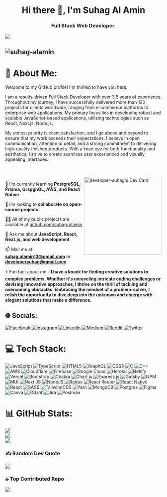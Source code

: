 <h1 align="center">Hi there 👋, I'm Suhag Al Amin</h1>
<h3 align="center">Full Stack Web Developer.</h3>

<!-- banner  -->

![](https://res.cloudinary.com/dkw1ovah4/image/upload/v1691394238/banner_msjnuf.png)

<!-- profile views  -->

## <p align="left"> <img src="https://komarev.com/ghpvc/?username=developer-suhag&label=Profile%20views&color=0e75b6&style=flat" alt="suhag-alamin" /> </p>

# 💫 About Me:

Welcome to my GitHub profile! I'm thrilled to have you here.

I am a results-driven Full Stack Developer with over 3.5 years of experience. Throughout my journey, I have successfully delivered more than 120 projects for clients worldwide, ranging from e-commerce platforms to enterprise web applications. My primary focus lies in developing robust and scalable JavaScript-based applications, utilizing technologies such as React, Next.js, Node.js.

My utmost priority is client satisfaction, and I go above and beyond to ensure that my work exceeds their expectations. I believe in open communication, attention to detail, and a strong commitment to delivering high-quality finished products. With a keen eye for both functionality and aesthetics, I strive to create seamless user experiences and visually appealing interfaces.

<dl />
<dl />
<br />
<br />
<a align="left" href="https://app.daily.dev/DailyDevTips"><img align="right" src="https://github.com/developer-suhag/developer-suhag/blob/main/devcard.svg" width="250" alt="developer-suhag's Dev Card"/></a>

🌱 I’m currently learning **PostgreSQL, Prisma, GrapghQL, AWS, and React Native**

👯 I’m looking to **collaborate on open-source projects.**

👨‍💻 All of my public projects are available at [github.com/suhag-alamin](https://github.com/suhag-alamin?tab=repositories)

💬 Ask me about **JavaScript, React, Next.js, and web development**

📫 Mail me at **suhag.alamin13@gmail.com** or **developersuhag@gmail.com**

⚡ Fun fact about me - **I have a knack for finding creative solutions to complex problems. Whether it's unraveling intricate coding challenges or devising innovative approaches, I thrive on the thrill of tackling and overcoming obstacles. Embracing the mindset of a problem-solver, I relish the opportunity to dive deep into the unknown and emerge with elegant solutions that make a difference.**

## 🌐 Socials:

[![Facebook](https://img.shields.io/badge/Facebook-%231877F2.svg?logo=Facebook&logoColor=white)](https://facebook.com/suhag.alamin.315) [![Instagram](https://img.shields.io/badge/Instagram-%23E4405F.svg?logo=Instagram&logoColor=white)](https://instagram.com/suhag_alamin) [![LinkedIn](https://img.shields.io/badge/LinkedIn-%230077B5.svg?logo=linkedin&logoColor=white)](https://linkedin.com/in/suhag-al-amin) [![Medium](https://img.shields.io/badge/Medium-12100E?logo=medium&logoColor=white)](https://medium.com/@suhag_alamin) [![Reddit](https://img.shields.io/badge/Reddit-%23FF4500.svg?logo=Reddit&logoColor=white)](https://reddit.com/user/suhag-alamin) [![Twitter](https://img.shields.io/badge/Twitter-%231DA1F2.svg?logo=Twitter&logoColor=white)](https://twitter.com/suhag_alamin_me)

# 💻 Tech Stack:

![JavaScript](https://img.shields.io/badge/javascript-%23323330.svg?style=for-the-badge&logo=javascript&logoColor=%23F7DF1E) ![TypeScript](https://img.shields.io/badge/typescript-%23007ACC.svg?style=for-the-badge&logo=typescript&logoColor=white) ![HTML5](https://img.shields.io/badge/html5-%23E34F26.svg?style=for-the-badge&logo=html5&logoColor=white) ![GraphQL](https://img.shields.io/badge/-GraphQL-E10098?style=for-the-badge&logo=graphql&logoColor=white) ![CSS3](https://img.shields.io/badge/css3-%231572B6.svg?style=for-the-badge&logo=css3&logoColor=white) ![C](https://img.shields.io/badge/c-%2300599C.svg?style=for-the-badge&logo=c&logoColor=white) ![C++](https://img.shields.io/badge/c++-%2300599C.svg?style=for-the-badge&logo=c%2B%2B&logoColor=white) ![AWS](https://img.shields.io/badge/AWS-%23FF9900.svg?style=for-the-badge&logo=amazon-aws&logoColor=white) ![Cloudflare](https://img.shields.io/badge/Cloudflare-F38020?style=for-the-badge&logo=Cloudflare&logoColor=white) ![Firebase](https://img.shields.io/badge/firebase-%23039BE5.svg?style=for-the-badge&logo=firebase) ![Google Cloud](https://img.shields.io/badge/Google%20Cloud-%234285F4.svg?style=for-the-badge&logo=google-cloud&logoColor=white) ![Heroku](https://img.shields.io/badge/heroku-%23430098.svg?style=for-the-badge&logo=heroku&logoColor=white) ![Netlify](https://img.shields.io/badge/netlify-%23000000.svg?style=for-the-badge&logo=netlify&logoColor=#00C7B7) ![Vercel](https://img.shields.io/badge/vercel-%23000000.svg?style=for-the-badge&logo=vercel&logoColor=white) ![Bootstrap](https://img.shields.io/badge/bootstrap-%23563D7C.svg?style=for-the-badge&logo=bootstrap&logoColor=white) ![Chakra](https://img.shields.io/badge/chakra-%234ED1C5.svg?style=for-the-badge&logo=chakraui&logoColor=white) ![Chart.js](https://img.shields.io/badge/chart.js-F5788D.svg?style=for-the-badge&logo=chart.js&logoColor=white) ![Express.js](https://img.shields.io/badge/express.js-%23404d59.svg?style=for-the-badge&logo=express&logoColor=%2361DAFB) ![Gatsby](https://img.shields.io/badge/Gatsby-%23663399.svg?style=for-the-badge&logo=gatsby&logoColor=white) ![NPM](https://img.shields.io/badge/NPM-%23000000.svg?style=for-the-badge&logo=npm&logoColor=white) ![MUI](https://img.shields.io/badge/MUI-%230081CB.svg?style=for-the-badge&logo=material-ui&logoColor=white) ![Next JS](https://img.shields.io/badge/Next-black?style=for-the-badge&logo=next.js&logoColor=white) ![NodeJS](https://img.shields.io/badge/node.js-6DA55F?style=for-the-badge&logo=node.js&logoColor=white) ![Redux](https://img.shields.io/badge/redux-%23593d88.svg?style=for-the-badge&logo=redux&logoColor=white) ![React Router](https://img.shields.io/badge/React_Router-CA4245?style=for-the-badge&logo=react-router&logoColor=white) ![React Native](https://img.shields.io/badge/react_native-%2320232a.svg?style=for-the-badge&logo=react&logoColor=%2361DAFB) ![React](https://img.shields.io/badge/react-%2320232a.svg?style=for-the-badge&logo=react&logoColor=%2361DAFB) ![SASS](https://img.shields.io/badge/SASS-hotpink.svg?style=for-the-badge&logo=SASS&logoColor=white) ![TailwindCSS](https://img.shields.io/badge/tailwindcss-%2338B2AC.svg?style=for-the-badge&logo=tailwind-css&logoColor=white) ![Yarn](https://img.shields.io/badge/yarn-%232C8EBB.svg?style=for-the-badge&logo=yarn&logoColor=white) ![MongoDB](https://img.shields.io/badge/MongoDB-%234ea94b.svg?style=for-the-badge&logo=mongodb&logoColor=white) ![Postgres](https://img.shields.io/badge/postgres-%23316192.svg?style=for-the-badge&logo=postgresql&logoColor=white) ![Figma](https://img.shields.io/badge/figma-%23F24E1E.svg?style=for-the-badge&logo=figma&logoColor=white) ![Canva](https://img.shields.io/badge/Canva-%2300C4CC.svg?style=for-the-badge&logo=Canva&logoColor=white) ![ESLint](https://img.shields.io/badge/ESLint-4B3263?style=for-the-badge&logo=eslint&logoColor=white) ![Jira](https://img.shields.io/badge/jira-%230A0FFF.svg?style=for-the-badge&logo=jira&logoColor=white) ![Postman](https://img.shields.io/badge/Postman-FF6C37?style=for-the-badge&logo=postman&logoColor=white)

# 📊 GitHub Stats:

![](https://github-readme-stats.vercel.app/api?username=suhag-alamin&theme=react&hide_border=true&include_all_commits=true&count_private=true)<br/>
![](https://github-readme-streak-stats.herokuapp.com/?user=suhag-alamin&theme=react&hide_border=true)<br/>
![](https://github-readme-stats.vercel.app/api/top-langs/?username=suhag-alamin&theme=react&hide_border=true&include_all_commits=true&count_private=true&layout=compact)

<!-- ## 🏆 GitHub Trophies

![](https://github-profile-trophy.vercel.app/?username=suhag-alamin&theme=tokyonight&no-frame=true&no-bg=false&margin-w=4) -->

### ✍️ Random Dev Quote

![](https://quotes-github-readme.vercel.app/api?type=vetical&theme=tokyonight)

### 🔝 Top Contributed Repo

![](https://github-contributor-stats.vercel.app/api?username=suhag-alamin&limit=5&theme=nord&combine_all_yearly_contributions=true)
